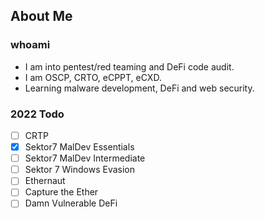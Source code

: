 ## About Me

### whoami

- I am into pentest/red teaming and DeFi code audit.
- I am OSCP, CRTO, eCPPT, eCXD.
- Learning malware development, DeFi and web security.

### 2022 Todo

- [ ] CRTP
- [x] Sektor7 MalDev Essentials
- [ ] Sektor7 MalDev Intermediate
- [ ] Sektor 7 Windows Evasion
- [ ] Ethernaut
- [ ] Capture the Ether
- [ ] Damn Vulnerable DeFi
